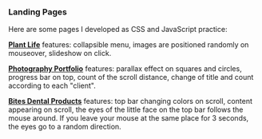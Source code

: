 ### Landing Pages

Here are some pages I developed as CSS and JavaScript practice:

**[Plant Life](https://plant-life.vercel.app/)** features: collapsible menu, images are positioned randomly on mouseover, slideshow on click. 

**[Photography Portfolio](https://parallax-photography.vercel.app)** features: parallax effect on squares and circles, progress bar on top, count of the scroll distance, change of title and count according to each "client".

**[Bites Dental Products](https://bites-dental.vercel.app)** features: top bar changing colors on scroll, content appearing on scroll, the eyes of the little face on the top bar follows the mouse around. If you leave your mouse at the same place for 3 seconds, the eyes go to a random direction.
